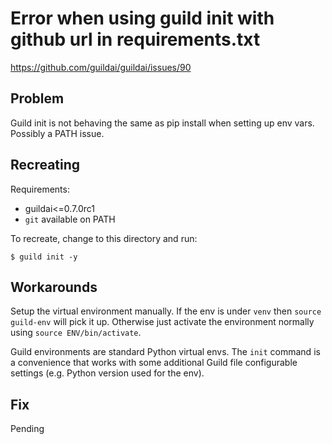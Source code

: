 # Error when using guild init with github url in requirements.txt

https://github.com/guildai/guildai/issues/90

## Problem

Guild init is not behaving the same as pip install when setting up env
vars. Possibly a PATH issue.

## Recreating

Requirements:

- guildai<=0.7.0rc1
- `git` available on PATH

To recreate, change to this directory and run:

    $ guild init -y

## Workarounds

Setup the virtual environment manually. If the env is under `venv`
then `source guild-env` will pick it up. Otherwise just activate the
environment normally using `source ENV/bin/activate`.

Guild environments are standard Python virtual envs. The `init`
command is a convenience that works with some additional Guild file
configurable settings (e.g. Python version used for the env).

## Fix

Pending
